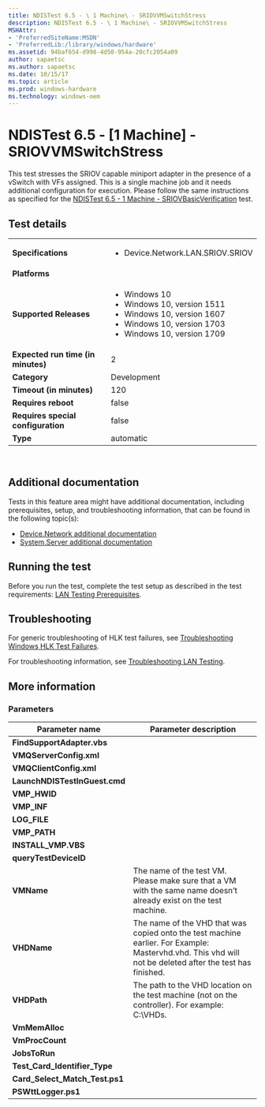 ```yaml
---
title: NDISTest 6.5 - \ 1 Machine\ - SRIOVVMSwitchStress
description: NDISTest 6.5 - \ 1 Machine\ - SRIOVVMSwitchStress
MSHAttr:
- 'PreferredSiteName:MSDN'
- 'PreferredLib:/library/windows/hardware'
ms.assetid: 94baf654-d998-4d50-954a-20cfc2054a09
author: sapaetsc
ms.author: sapaetsc
ms.date: 10/15/17
ms.topic: article
ms.prod: windows-hardware
ms.technology: windows-oem
---
```


# <span id="p_hlk_test.4de5a018-4367-46f0-9a60-42d242640592"></span>NDISTest 6.5 - \[1 Machine\] - SRIOVVMSwitchStress


This test stresses the SRIOV capable miniport adapter in the presence of a vSwitch with VFs assigned. This is a single machine job and it needs additional configuration for execution. Please follow the same instructions as specified for the [NDISTest 6.5 - 1 Machine - SRIOVBasicVerification](616e3e15-2635-4810-b4bf-ec90eeb00a4f.md) test.

## Test details
|||
|---|---|
| **Specifications**  | <ul><li>Device.Network.LAN.SRIOV.SRIOV</li></ul> |  
| **Platforms**   | <ul></ul> |
| **Supported Releases** | <ul><li>Windows 10</li><li>Windows 10, version 1511</li><li>Windows 10, version 1607</li><li>Windows 10, version 1703</li><li>Windows 10, version 1709</li></ul> |
|**Expected run time (in minutes)**| 2 |
|**Category**| Development |
|**Timeout (in minutes)**| 120 |
|**Requires reboot**| false |
|**Requires special configuration**| false |
|**Type**| automatic |

 

## <span id="Additional_documentation"></span><span id="additional_documentation"></span><span id="ADDITIONAL_DOCUMENTATION"></span>Additional documentation


Tests in this feature area might have additional documentation, including prerequisites, setup, and troubleshooting information, that can be found in the following topic(s):

-   [Device.Network additional documentation](device-network-additional-documentation.md)
-   [System.Server additional documentation](system-server-additional-documentation.md)

## <span id="Running_the_test"></span><span id="running_the_test"></span><span id="RUNNING_THE_TEST"></span>Running the test


Before you run the test, complete the test setup as described in the test requirements: [LAN Testing Prerequisites](lan-testing-prerequisites.md).

## <span id="Troubleshooting"></span><span id="troubleshooting"></span><span id="TROUBLESHOOTING"></span>Troubleshooting


For generic troubleshooting of HLK test failures, see [Troubleshooting Windows HLK Test Failures](..\user\troubleshooting-windows-hlk-test-failures.md).

For troubleshooting information, see [Troubleshooting LAN Testing](troubleshooting-lan-testing.md).

## <span id="More_information"></span><span id="more_information"></span><span id="MORE_INFORMATION"></span>More information


### <span id="Parameters"></span><span id="parameters"></span><span id="PARAMETERS"></span>Parameters

| Parameter name                    | Parameter description                                                                                                                                    |
|-----------------------------------|----------------------------------------------------------------------------------------------------------------------------------------------------------|
| **FindSupportAdapter.vbs**        |                                                                                                                                                          |
| **VMQServerConfig.xml**           |                                                                                                                                                          |
| **VMQClientConfig.xml**           |                                                                                                                                                          |
| **LaunchNDISTestInGuest.cmd**     |                                                                                                                                                          |
| **VMP\_HWID**                     |                                                                                                                                                          |
| **VMP\_INF**                      |                                                                                                                                                          |
| **LOG\_FILE**                     |                                                                                                                                                          |
| **VMP\_PATH**                     |                                                                                                                                                          |
| **INSTALL\_VMP.VBS**              |                                                                                                                                                          |
| **queryTestDeviceID**             |                                                                                                                                                          |
| **VMName**                        | The name of the test VM. Please make sure that a VM with the same name doesn’t already exist on the test machine.                                        |
| **VHDName**                       | The name of the VHD that was copied onto the test machine earlier. For Example: Mastervhd.vhd. This vhd will not be deleted after the test has finished. |
| **VHDPath**                       | The path to the VHD location on the test machine (not on the controller). For example: C:\\VHDs.                                                         |
| **VmMemAlloc**                    |                                                                                                                                                          |
| **VmProcCount**                   |                                                                                                                                                          |
| **JobsToRun**                     |                                                                                                                                                          |
| **Test\_Card\_Identifier\_Type**  |                                                                                                                                                          |
| **Card\_Select\_Match\_Test.ps1** |                                                                                                                                                          |
| **PSWttLogger.ps1**               |                                                                                                                                                          |

 

 

 







